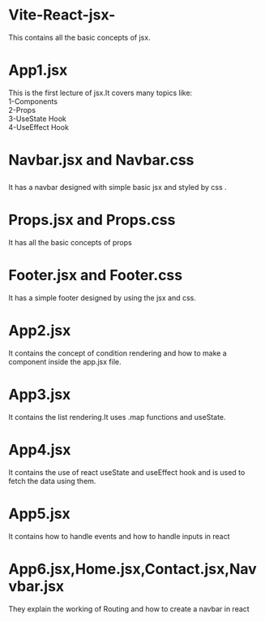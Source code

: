 # Vite-React-jsx-
This contains all the basic concepts of jsx.
<h1>App1.jsx</h1>
This is the first lecture of jsx.It covers many topics like:
<br>
1-Components
<br>
2-Props
<br>
3-UseState Hook
<br>
4-UseEffect Hook
<br>
<h1>
  
Navbar.jsx and Navbar.css
</h1>
It has a navbar designed with simple basic jsx and styled by css .
<br>
<h1>Props.jsx and Props.css</h1>
It has all the basic concepts of props
<br>
<h1>Footer.jsx and Footer.css</h1>
It has a simple footer designed by using the jsx and css.
<h1>App2.jsx</h1>
It contains the concept of condition rendering and how to make a component inside the app.jsx file.
<h1>App3.jsx</h1>
It contains the list rendering.It uses .map functions and useState.
<h1>App4.jsx</h1>
It contains the use of react useState and useEffect hook and is used to fetch the data using them.
<h1>App5.jsx</h1>
It contains how to handle events and how to handle inputs in react
<h1>App6.jsx,Home.jsx,Contact.jsx,Navvbar.jsx</h1>
They explain the working of Routing and how to create a navbar in react
